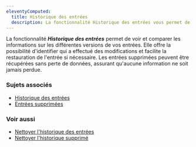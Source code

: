 ```yaml
---
eleventyComputed:
  title: Historique des entrées
  description: La fonctionnalité Historique des entrées vous permet de voir et comparer les informations concernant les différentes versions de vos sessions.
---
```

La fonctionnalité ***Historique des entrées*** permet de voir et comparer les informations sur les différentes versions de vos entrées. Elle offre la possibilité d'identifier qui a effectué des modifications et facilite la restauration de l'entrée si nécessaire. Les entrées supprimées peuvent être récupérées sans perte de données, assurant qu'aucune information ne soit jamais perdue.

### Sujets associés
* [Historique des entrées](/rdm/windows/commands/context-menu/entry-history/)
* [Entrées supprimées](/rdm/windows/commands/administration/reports/deleted-entries/)

### Voir aussi
* [Nettoyer l'historique des entrées](/rdm/windows/commands/administration/clean-up/entries-history/)
* [Nettoyer l'historique supprimé](/rdm/windows/commands/administration/clean-up/deleted-history/)
